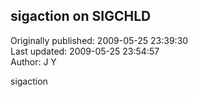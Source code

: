 ## sigaction on SIGCHLD  
Originally published: 2009-05-25 23:39:30  
Last updated: 2009-05-25 23:54:57  
Author: J Y  
  
sigaction